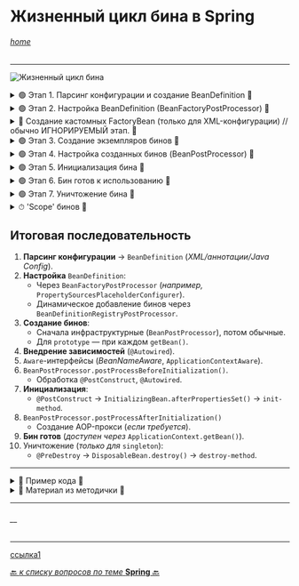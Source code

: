 # Жизненный цикл бина в Spring 

###### [_home_](https://habr.com/ru/articles/893614/)

---

![Жизненный цикл бина](/_ITM_old_version_FOR_DELETE/ITM06_Spring/imgs/2025-04-17_23-25-36.png)

<details>
        <summary>🟢 Этап 1. Парсинг конфигурации и создание BeanDefinition 🔽</summary>

---
Перед созданием бинов Spring загружает их метаданные в виде `BeanDefinition`.  

### Способы конфигурации:
* **XML**: `ClassPathXmlApplicationContext("context.xml")`


* **Аннотации**:
  * **Сканирование пакетов**: `AnnotationConfigApplicationContext("package.name")`
  
  * '**JavaConfig**': Указание `@Configuration`-**классов** (_или массива классов_): 
`@Configuration`, `@Bean`, `@Component`, `AnnotationConfigApplicationContext(JavaConfig.class)`
  
  * **Groovy конфигурация**: `GenericGroovyApplicationContext("context.groovy")`


### Как это работает:
* Для аннотаций Spring использует два `private final` поля 
(_мы их увидим, если заглянем внутрь `AnnotationConfigApplicationContext`_):
  * `ClassPathBeanDefinitionScanner` — сканирует пакеты на наличие `@Component` (_или её алиаса_).
    > Найденные классы _парсируются_ и для них создаются `BeanDefinition`.  
    Чтобы было запущено сканирование, в конфигурации должен быть указан пакет 
    для сканирования `@ComponentScan({"package.name"})`
  * `AnnotatedBeanDefinitionReader` — обрабатывает `@Configuration`-классы и `@Bean`-методы.
    > `AnnotatedBeanDefinitionReader` работает в несколько этапов: 
    > 1. **Первый этап** — это регистрация всех `@Configuration` для дальнейшего парсирования.  
     Если в конфигурации используются `Conditional`, то будут зарегистрированы 
     только те конфигурации, для которых `Condition` вернет `true`.  
    > `BeanDefinition` — это специальный интерфейс, через который можно получить доступ к метаданным будущего бина. 
     В зависимости от того, какая у вас конфигурация, будет использоваться  
     тот или иной механизм парсирования конфигурации.
    > >
    > 2. **Второй этап** — это регистрация `BeanDefinitionRegistryPostProcessor`, который при помощи 
     класса `ConfigurationClassPostProcessor` парсирует `JavaConfig` и создает `BeanDefinition`.
    > >

**`BeanDefinition`** — это набор метаданных будущего бина, макет, 
по которому нужно будет создавать бин в случае необходимости.  
То есть для каждого бина создается свой объект `BeanDefinition`, 
в котором хранится описание того, как создавать и управлять этим конкретным бином.  
Проще говоря, **сколько бинов** в программе - **столько и объектов** `BeanDefinition`, их описывающих. 
> **Сюда входит**: 
> * из какого **класса** бин надо создать, **scope**, 
> * установлена ли **ленивая** инициализация, 
> * нужно ли перед данным бином инициализировать **другой**, `init` и `destroy` методы, 
> * зависимости.  
> 
> Все полученные `BeanDefinition`’ы складываются в `ConcurrentHashMap`, в которой  
> **ключём** является `имя` бина, а **объект** - сам `BeanDefinition`. 
> 
> При старте приложения, в `IoC` контейнер попадут бины, которые имеют **`scope Singleton`** 
> (_устанавливается по-умолчанию_), остальные же создаются **тогда, когда они нужны**.

* **Результат**: `ConcurrentHashMap<String, BeanDefinition>`, 
где **ключ** — _имя_ бина, **значение** — его _метаданные_.

> Контейнер анализирует классы, находит бины и создает `BeanDefinition`.

### Что хранится в `BeanDefinition`:
* **Класс** бина, 
* **scope** (`singleton`, `prototype` _и др._), 
* **Флаги**: (ленивая инициализация `lazy-init`, режим автопривязки `autowire-mode` и т.д.)
* **зависимости**, 
* `init`/`destroy`-методы.

---
</details>


<details>
        <summary>🟢 Этап 2. Настройка BeanDefinition (BeanFactoryPostProcessor) 🔽</summary>

---
Есть возможность повлиять на бины **до** их создания, иначе говоря мы имеем доступ к _метаданным класса_.  

⚠️ Для этого существует специальный интерфейс **BeanFactoryPostProcessor**, реализовав который, 
мы получаем доступ к созданным `BeanDefinition` и можем их **изменять**.

В нем единственный метод -  
`postProcessBeanFactory` принимает параметром `ConfigurableListableBeanFactory`.  
Данная фабрика содержит много полезных методов, в том числе `getBeanDefinitionNames`, 
через который мы можем получить все `BeanDefinitionNames`, а уже потом по конкретному имени 
получить `BeanDefinition` для дальнейшей обработки метаданных.

> Разберем одну из родных реализаций интерфейса `BeanFactoryPostProcessor`.  
> 
> Обычно, настройки подключения к базе данных выносятся в отдельный `property` файл, потом при помощи 
`PropertySourcesPlaceholderConfigurer` они загружаются и делается `inject` этих значений в нужное поле. 
> 
> Так как `inject` делается **по ключу**, то до создания экземпляра бина 
нужно заменить этот ключ на само значение из `property` файла.  
Эта замена происходит в классе, который реализует интерфейс `BeanFactoryPostProcessor`.  
Название этого класса — `PropertySourcesPlaceholderConfigurer`.  
Он должен быть объявлен как `static`.
> 

### Пример 1 - `PropertySourcesPlaceholderConfigurer`:

```java
@Bean
public static PropertySourcesPlaceholderConfigurer configurer() {
    return new PropertySourcesPlaceholderConfigurer();
}
```

### Пример 2 - `BeanFactoryPostProcessor`:

```java
@Component
public class CustomBeanFactoryPostProcessor implements BeanFactoryPostProcessor {
    @Override
    public void postProcessBeanFactory(ConfigurableListableBeanFactory beanFactory) {
        BeanDefinition bd = beanFactory.getBeanDefinition("myBean");
        bd.setScope("prototype"); // Меняем scope на лету
    }
}
```

### Стандартные реализации:
* `PropertySourcesPlaceholderConfigurer` — подставляет значения из `.properties`-файлов в `@Value`.

---
</details>



<details>
        <summary>🛑 Создание кастомных FactoryBean (только для XML-конфигурации) // обычно ИГНОРИРУЕМЫЙ этап. 🔽</summary>

---
`FactoryBean` — это `generic` интерфейс, которому можно делегировать процесс **создания** бинов типа.  
В те времена, когда конфигурация была исключительно в _xml_, разработчикам был необходим механизм, 
с помощью которого они бы могли управлять процессом **создания** бинов.  
Именно для этого и был сделан этот интерфейс.

### Пример:

Создадим фабрику которая будет отвечать за создание всех бинов типа — _Color_.

```java
public class ColorFactory implements FactoryBean<Color> {
    @Override
    public Color getObject() throws Exception {
        Random random = new Random();
        Color color = new Color(random.nextInt(255), random.nextInt(255), random.nextInt(255));
        return color;
    }

    @Override 
    public Class<?> getObjectType() {
        return Color.class;
    }

    @Override
    public boolean isSingleton() {
        return false;
    }
}
``` 

Теперь создание бина типа `Color.class` будет делегироваться `ColorFactory`, 
у которого при каждом создании нового бина будет вызываться метод `getObject`.
Для тех кто пользуется `JavaConfig`, этот интерфейс будет **абсолютно бесполезен**.

---
</details>


<details>
        <summary>🟢 Этап 3. Создание экземпляров бинов 🔽</summary>

---
Spring создаёт бины на основе `BeanDefinition` в **несколько** этапов:

### 3.1. Создание инфраструктурных бинов
Сначала создаются все **`BeanPostProcessor`** (_например, для обработки `@Autowired`_).
> т.е. Сначала `BeanFactory` из коллекции `Map` с объектами `BeanDefinition` достаёт те из них, 
> из которых создаёт все `BeanPostProcessor`-ы (_Инфраструктурные бины_), необходимые **для настройки обычных бинов**. 
> 
> Создаются **экземпляры** этих бинов через `BeanFactory` на основе ранее созданных `BeanDefinition`.
> 
> > * Количество `BeanPostProcessor`-ов в _Spring_ варьируется **от 2–3** в **минимальной** конфигурации 
> > **до 20+** в сложных _Spring Boot_-приложениях (_с Security, Actuator, кастомизацией_).  
> > * Основные процессоры связаны с аннотациями (`@Autowired`, `@Resource`), AOP, JPA, MVC и автоконфигурацией.  
> > * Точное число зависит от модулей, автоконфигурации и пользовательских процессоров.
> > * Чтобы узнать количество, используйте `getBeanNamesForType(BeanPostProcessor.class)` или дебаг-логи.
> > 

### 3.2. Создание обычных бинов

![Создание обычных бинов](/_ITM_old_version_FOR_DELETE/ITM06_Spring/imgs/2025-04-17_23-23-14.png)

> Созданием **экземпляров бинов** занимается `BeanFactory` на основе ранее созданных `BeanDefinition`, т.е.  
> **из `Map<BeanName, BeanDefinition>` получаем `Map<BeanName, Bean>`**.  
> Создание бинов может делегироваться кастомным `FactoryBean`. _О их создании читай выше_.

* Для `singleton`: Бины создаются при **старте контекста**.


* Для `prototype`: При **каждом вызове** `getBean()`.


* Через `FactoryBean` (для _XML_), см. пример ниже:

```java
public class ColorFactory implements FactoryBean<Color> {
    @Override
    public Color getObject() {
        return new Color(random.nextInt(255), random.nextInt(255), random.nextInt(255));
    }
}
```

---
</details>



<details>
        <summary>🟢 Этап 4. Настройка созданных бинов (BeanPostProcessor) 🔽</summary>

---
После создания бина Spring применяет до-настройку/ пост-обработку:

### 4.1. `Aware`-интерфейсы _(устаревший подход)_
Если бин реализует `Aware`-интерфейсы, Spring передаёт ему контекстные объекты:

* `BeanNameAware` — имя бина.


* `ApplicationContextAware` — доступ к контексту.

> `Aware-интерфейсы` - Специальные интерфейсы, которые позволяют бину получить доступ к важным компонентам Spring.  
> Используются для интеграции бинов с инфраструктурой Spring (_контейнером, окружением и т.д._)
> > **Примеры:**
> > * **ApplicationContextAware**: предоставляет доступ к `ApplicationContext`.
> > * **BeanNameAware**: позволяет бину узнать своё имя в контейнере.
> > * **EnvironmentAware**: даёт доступ к конфигурации окружения (`Environment`).
> > * **ResourceLoaderAware**: предоставляет доступ к загрузчику ресурсов.
> 
> > **Как работают:** 
> > * Бин реализует интерфейс (_например, `ApplicationContextAware`_).
> > * Spring видит, что бин реализует `Aware-интерфейс`.
> > * **До инициализации (`@PostConstruct`)** Spring автоматически вызывает соответствующий **set**-метод.
> > * Бин получает нужный объект и может его использовать
> > 
> **Важно!**
> * **Альтернатива** — инъекция через `@Autowired` (_предпочтительнее в современном коде_).
> * **Исключение** — `BeanNameAware`, так как имя бина нельзя внедрить через `@Autowired`.
> 
> **Лучше использовать `@Autowired`:**
> ```java
> @Component
> public class MyService {
>     @Autowired 
>     private ApplicationContext context; // Вместо ApplicationContextAware
> }
> ```
> 

### 4.2. `BeanPostProcessor`
* `postProcessBeforeInitialization()`: Вызывается **до** инициализации.

  * Обрабатывает `@PostConstruct`, `@Autowired`.

* `postProcessAfterInitialization()`: Вызывается **после** инициализации.

  * Создаёт **AOP**-прокси (_для_ `@Transactional`, `@Cacheable`).

> Интерфейс `BeanPostProcessor` позволяет вклиниться в процесс настройки 
> наших бинов до того, как они попадут в контейнер.  
> `ApplicationContext` автоматически обнаруживает **любые** бины с реализацией `BeanPostProcessor` 
> и помечает их как “`post-processors`” для того, чтобы создать их определенным способом.  
> Например, в _Spring_ есть реализации `BeanPostProcessor`-ов, 
> которые обрабатывают аннотации `@Autowired`, `@Inject`, `@Value` и `@Resource`. 
> Всего в _Spring Framework_ существует **11** стандартных `BeanPostProcessor`, 
> которые выполняют различные задачи при создании и настройке бинов. 
> > Как проверить список **всех** `BeanPostProcessor`?
> > ```java
> > @Autowired
> > private List<BeanPostProcessor> postProcessors;
> >
> > @PostConstruct
> > public void printPostProcessors() {
> >     postProcessors.forEach(pp -> System.out.println(pp.getClass().getName()));
> > }
> > ```
> Интерфейс несет в себе два метода: 
> 1. `default Object postProcessBeforeInitialization(Object bean, String beanName) throws BeansException` и 
> 2. `default Object postProcessAfterInitialization(Object bean, String beanName) throws BeansException`.  
> 
> У обоих методов параметры **абсолютно одинаковые**. 
> Разница только в **порядке их вызова**.  
> Первый вызывается **до** `init`-метода, второй - **после**.  
> 
> Как правило, `BeanPostProcessor`-ы, которые заполняют бины через маркерные интерфейсы или тому подобное, 
> реализовывают метод `postProcessBeforeInitialization (Object bean, String beanName)`,  
> тогда как `BeanPostProcessor`-ы, которые **оборачивают бины в прокси**, 
> обычно реализуют `postProcessAfterInitialization (Object bean, String beanName)`.

> **Хронология событий**:
> 
> 1. Сначала сработает метод `postProcessBeforeInitialization()` всех имеющихся `BeanPostProcessor`-ов.
> 2. Затем, при наличии, будет вызван метод, аннотированный `@PostConstruct`.
> 3. Если бин имплементирует `InitializingBean`, 
> то _Spring_ вызовет метод `afterPropertiesSet()` - **не рекомендуется** к использованию как устаревший.
> 4. При наличии, будет вызван метод, указанный в параметре `initMethod` аннотации `@Bean`.
> 5. В конце бины пройдут через `postProcessAfterInitialization (Object bean, String beanName)`. 
> **Именно на данном этапе создаются прокси стандартными `BeanPostProcessor`-ами**. 
> Затем отработают наши кастомные `BeanPostProcessor`-ы и применят нашу логику к прокси-объектам. 
> После чего все бины окажутся в контейнере, который будет обязательно обновлен методом **`refresh()`**.
> 6. Но даже после этого **мы можем донастроить** наши бины `ApplicationListener`-ами.
> 7. Теперь всё.

---
</details>



<details>
        <summary>🟢 Этап 5. Инициализация бина 🔽</summary>

---
### Порядок вызовов:

1. `@PostConstruct` (_JSR-250, рекомендуется_).


2. `InitializingBean.afterPropertiesSet()` (_устаревший способ_).


3. **Пользовательский** `init-method` (_указанный в `@Bean(initMethod = "...")` или XML_).

### Пример:
```java
@Component
public class MyBean {
    @PostConstruct
    public void init() {
        System.out.println("5.1. @PostConstruct");
    }
}
```

> **Аннотация `PostConstruct`**
> _Spring_ вызывает методы, аннотированные `@PostConstruct`, **только 1 раз**, 
> сразу **после инициализации** свойств компонента. За данную аннотацию отвечает один из `BeanPostProcessorов`.
> 
> Метод, аннотированный `@PostConstruct`, может иметь **любой уровень доступа**, 
> может иметь **любой тип возвращаемого значения** (_хотя тип возвращаемого значения игнорируется Spring-ом_), 
> метод **не должен принимать аргументы**.  
> Он также может быть статическим, но преимуществ такого использования метода **нет**, 
> т.к. доступ у него будет только к статическим полям/методам бина, и в таком случае смысл 
> его использования для настройки бина пропадает.
> 
>Одним из примеров использования `@PostConstruct` является заполнение базы данных.  
> Например, во время разработки нам может потребоваться создать пользователей по умолчанию.
> 


> **Аннотация `PreDestroy`**
> Метод, аннотированный `@PreDestroy`, запускается **только один раз**, 
> непосредственно перед тем, как _Spring_ **удаляет** наш компонент из контекста приложения.
> 
> `@PreDestroy` **не работает для** `prototype`-бинов, т.к. _Spring_ не управляет их жизненным циклом.
> 
> Как и в случае с `@PostConstruct`, методы, аннотированные `@PreDestroy`, 
> могут иметь **любой уровень доступа**, но **не могут быть статическими**. 
> 
> Целью этого метода может быть - освобождение ресурсов или выполнение 
> любых других задач очистки до уничтожения бина, _например, закрытие соединения с базой данных_.

> Класс, имплементирующий `BeanPostProcessor`, **обязательно** должен быть бином, 
> поэтому мы его помечаем аннотацией `@Component`.
> 
> `SCOPE_SINGLETON` — инициализация произойдет один раз на этапе поднятия контекста.  
> `SCOPE_PROTOTYPE` — инициализация будет выполняться каждый раз по запросу. 
> 
> Причем во втором случае ваш бин будет проходить через **все** `BeanPostProcessor`-ы, 
> что может значительно ударить по производительности.
> 

---
</details>



<details>
        <summary>🟢 Этап 6. Бин готов к использованию 🔽</summary>

---
После всех этапов бин попадает в контекст и **доступен** через:

```java
ApplicationContext.getBean("myBean");
```

---
</details>



<details>
        <summary>🟢 Этап 7. Уничтожение бина 🔽</summary>

---
При **закрытии контекста** (`context.close()`) вызываются:

1. `@PreDestroy` (_JSR-250_).


2. `DisposableBean.destroy()` (_устаревший способ_).


3. Пользовательский `destroy-method` (_аналогично `init-method`_).

### Пример:

```java
@Component
public class MyBean {
    @PreDestroy
    public void cleanup() {
        System.out.println("7.1. @PreDestroy");
    }
}
```

---
</details>



<details>
        <summary>⏱ 'Scope' бинов 🔽</summary>

---
| Scope            | 	Описание                                                          |
|:-----------------|:-------------------------------------------------------------------|
| `singleton`      | 	Один бин на весь контекст (_по умолчанию_).                       |
| `prototype`      | 	Новый экземпляр при каждом `getBean()`.                           |
| `request`        | 	Новый бин для каждого HTTP-запроса (_только для веб-приложений_). |
| `session`        | 	Бин живёт пока активна HTTP-сессия.                               |
| `global-session` | 	Аналог `session` для портлетов.                                   |

---
</details>

## Итоговая последовательность

1. **Парсинг конфигурации** → `BeanDefinition` (_XML/аннотации/Java Config_).
2. **Настройка** `BeanDefinition`:
   * Через `BeanFactoryPostProcessor` (_например,_ `PropertySourcesPlaceholderConfigurer`).
   * Динамическое добавление бинов через `BeanDefinitionRegistryPostProcessor`.
3. **Создание бинов**:
   * Сначала инфраструктурные (`BeanPostProcessor`), потом обычные.
   * Для `prototype` — при каждом `getBean()`.
4. **Внедрение зависимостей** (`@Autowired`).
5. `Aware`-интерфейсы (_BeanNameAware_, `ApplicationContextAware`).
6. `BeanPostProcessor.postProcessBeforeInitialization()`.
   * Обработка `@PostConstruct`, `@Autowired`.
7. **Инициализация**:
   * `@PostConstruct` → `InitializingBean.afterPropertiesSet()` → `init-method`.
8. `BeanPostProcessor.postProcessAfterInitialization()`
   * Создание AOP-прокси (_если требуется_).
9. **Бин готов**  (_доступен через_ `ApplicationContext.getBean()`).
10. Уничтожение (_только для_ `singleton`):
    * `@PreDestroy` → `DisposableBean.destroy()` → `destroy-method`.

---

<details>
        <summary>📌 Пример кода 🔽</summary>

---
### 📌 Полный пример жизненного цикла бина в Spring с комментариями и выводом

```java
import org.springframework.beans.BeansException;
import org.springframework.beans.factory.*;
import org.springframework.context.ApplicationContext;
import org.springframework.context.ApplicationContextAware;
import org.springframework.context.annotation.AnnotationConfigApplicationContext;
import org.springframework.context.annotation.Bean;
import org.springframework.context.annotation.Configuration;
import org.springframework.core.annotation.Order;
import org.springframework.stereotype.Component;

import javax.annotation.PostConstruct;
import javax.annotation.PreDestroy;

/**
 * Демонстрация полного жизненного цикла бина в Spring.
 * Включает все ключевые этапы: от создания до уничтожения.
 */
@Configuration
public class FullLifecycleDemo {

    public static void main(String[] args) {
        // Создаем контекст (этап парсинга конфигурации)
        AnnotationConfigApplicationContext context = new AnnotationConfigApplicationContext();
        context.register(FullLifecycleDemo.class);

        // Регистрируем кастомный BeanPostProcessor
        context.registerBean("customProcessor", CustomBeanPostProcessor.class);

        // Обновляем контекст (запускает создание бинов)
        context.refresh();

        // Получаем бин (этап использования)
        DemoBean bean = context.getBean(DemoBean.class);
        System.out.println("Бин готов к использованию: " + bean);

        // Закрываем контекст (этап уничтожения)
        context.close();
    }

    @Bean
    public DemoBean demoBean() {
        return new DemoBean();
    }

    @Bean
    public DependencyBean dependency() {
        return new DependencyBean();
    }
}

/**
 * Основной бин, реализующий ключевые интерфейсы жизненного цикла.
 */
@Component
class DemoBean implements BeanNameAware, BeanFactoryAware,
        ApplicationContextAware, InitializingBean, DisposableBean {

    private String name;

    public DemoBean() {
        System.out.println("1. Вызов конструктора (Instantiation)");
    }

    @Autowired
    public void setDependency(DependencyBean dependency) {
        System.out.println("2. Внедрение зависимости (Dependency Injection)");
    }

    @Override
    public void setBeanName(String name) {
        this.name = name;
        System.out.println("3. BeanNameAware: имя бина - " + name);
    }

    @Override
    public void setBeanFactory(BeanFactory beanFactory) throws BeansException {
        System.out.println("3. BeanFactoryAware: фабрика бинов установлена");
    }

    @Override
    public void setApplicationContext(ApplicationContext applicationContext) throws BeansException {
        System.out.println("3. ApplicationContextAware: контекст установлен");
    }

    @PostConstruct
    public void postConstruct() {
        System.out.println("5. @PostConstruct метод вызван");
    }

    @Override
    public void afterPropertiesSet() {
        System.out.println("5. InitializingBean.afterPropertiesSet() вызван");
    }

    public void customInit() {
        System.out.println("5. Пользовательский init-method");
    }

    @PreDestroy
    public void preDestroy() {
        System.out.println("7. @PreDestroy метод вызван");
    }

    @Override
    public void destroy() {
        System.out.println("7. DisposableBean.destroy() вызван");
    }

    public void customDestroy() {
        System.out.println("7. Пользовательский destroy-method");
    }
}

/**
 * Зависимый бин для демонстрации DI
 */
@Component
class DependencyBean {
    public DependencyBean() {
        System.out.println("1. Создание DependencyBean");
    }
}

/**
 * Кастомный BeanPostProcessor с логированием
 */
@Component
@Order(Ordered.HIGHEST_PRECEDENCE)
class CustomBeanPostProcessor implements BeanPostProcessor {

    @Override
    public Object postProcessBeforeInitialization(Object bean, String beanName) {
        if (bean instanceof DemoBean) {
            System.out.println("4. BeanPostProcessor.postProcessBeforeInitialization() для " + beanName);
        }
        return bean;
    }

    @Override
    public Object postProcessAfterInitialization(Object bean, String beanName) {
        if (bean instanceof DemoBean) {
            System.out.println("6. BeanPostProcessor.postProcessAfterInitialization() для " + beanName);
        }
        return bean;
    }
}
``` 

### 📌 Вывод в консоль

```textmate
1. Создание DependencyBean
1. Вызов конструктора (Instantiation)
2. Внедрение зависимости (Dependency Injection)
3. BeanNameAware: имя бина - demoBean
3. BeanFactoryAware: фабрика бинов установлена
3. ApplicationContextAware: контекст установлен
4. BeanPostProcessor.postProcessBeforeInitialization() для demoBean
5. @PostConstruct метод вызван
5. InitializingBean.afterPropertiesSet() вызван
5. Пользовательский init-method
6. BeanPostProcessor.postProcessAfterInitialization() для demoBean
Бин готов к использованию: DemoBean@12345
7. @PreDestroy метод вызван
7. DisposableBean.destroy() вызван
7. Пользовательский destroy-method
```


---
</details>







<details>
        <summary>📝 Материал из методички 🔽</summary>


</details>

---
###### __

---

[ссылка1](https://habr.com/ru/articles/893614/)

[🔙 _к списку вопросов по теме_ **Spring** 🔙](/_ITM_old_version_FOR_DELETE/ITM06_Spring/Spring.md)
